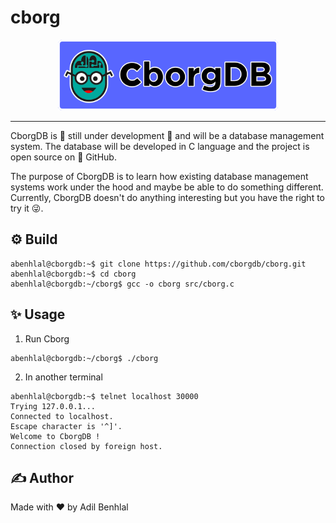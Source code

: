 # cborg

<p align="center">
  <img src='docs/media/cborgdb.png?raw=true' width='70%'>
</p>

---

CborgDB is 🚧 still under development 🚧 and will be a database management system.
The database will be developed in C language and the project is open source on 🐙 GitHub.

The purpose of CborgDB is to learn how existing database management systems work under the hood and maybe be able to do something different. Currently, CborgDB doesn't do anything interesting but you have the right to try it 😜.

## ⚙️ Build

```console
abenhlal@cborgdb:~$ git clone https://github.com/cborgdb/cborg.git
abenhlal@cborgdb:~$ cd cborg
abenhlal@cborgdb:~/cborg$ gcc -o cborg src/cborg.c
```

## ✨ Usage

1) Run Cborg
```console
abenhlal@cborgdb:~/cborg$ ./cborg
```

2) In another terminal
```console
abenhlal@cborgdb:~$ telnet localhost 30000
Trying 127.0.0.1...
Connected to localhost.
Escape character is '^]'.
Welcome to CborgDB !
Connection closed by foreign host.
```

## ✍️ Author

Made with ❤️ by Adil Benhlal
